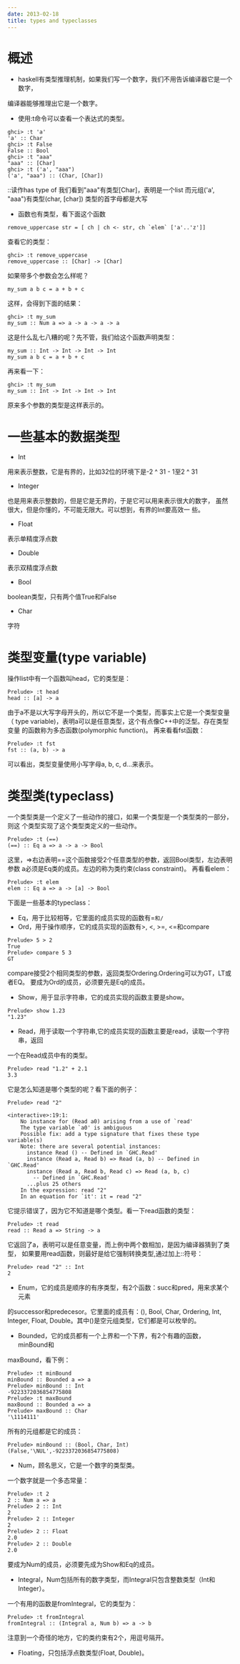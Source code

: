 ```yaml
---
date: 2013-02-18
title: types and typeclasses
---
```


概述
====

-   haskell有类型推理机制，如果我们写一个数字，我们不用告诉编译器它是一个数字，

编译器能够推理出它是一个数字。

-   使用:t命令可以查看一个表达式的类型。

``` {.haskell}
ghci> :t 'a'
'a' :: Char
ghci> :t False
False :: Bool
ghci> :t "aaa"
"aaa" :: [Char]
ghci> :t ('a', "aaa")
('a', "aaa") :: (Char, [Char])
```

::读作has type of 我们看到"aaa"有类型\[Char\]，表明是一个list
而元组('a', "aaa")有类型(char, \[char\]) 类型的首字母都是大写

-   函数也有类型，看下面这个函数

``` {.haskell}
remove_uppercase str = [ ch | ch <- str, ch `elem` ['a'..'z']]
```

查看它的类型：

``` {.haskell}
ghci> :t remove_uppercase
remove_uppercase :: [Char] -> [Char]
```

如果带多个参数会怎么样呢？

``` {.haskell}
my_sum a b c = a + b + c
```

这样，会得到下面的结果：

``` {.haskell}
ghci> :t my_sum
my_sum :: Num a => a -> a -> a -> a
```

这是什么乱七八糟的呢？先不管，我们给这个函数声明类型：

``` {.haskell}
my_sum :: Int -> Int -> Int -> Int
my_sum a b c = a + b + c
```

再来看一下：

``` {.haskell}
ghci> :t my_sum
my_sum :: Int -> Int -> Int -> Int
```

原来多个参数的类型是这样表示的。

一些基本的数据类型
==================

-   Int

用来表示整数，它是有界的，比如32位的环境下是-2 \^ 31 - 1至2 \^ 31

-   Integer

也是用来表示整数的，但是它是无界的，于是它可以用来表示很大的数字，
虽然很大，但是你懂的，不可能无限大。可以想到，有界的Int要高效一 些。

-   Float

表示单精度浮点数

-   Double

表示双精度浮点数

-   Bool

boolean类型，只有两个值True和False

-   Char

字符

类型变量(type variable)
=======================

操作list中有一个函数叫head，它的类型是：

``` {.haskell}
Prelude> :t head
head :: [a] -> a
```

由于a不是以大写字母开头的，所以它不是一个类型，而事实上它是一个类型变量（
type variable)，表明a可以是任意类型，这个有点像C++中的泛型。存在类型变量
的函数称为多态函数(polymorphic function)。 再来看看fst函数：

``` {.haskell}
Prelude> :t fst
fst :: (a, b) -> a
```

可以看出，类型变量使用小写字母a, b, c, d...来表示。

类型类(typeclass)
=================

一个类型类是一个定义了一些动作的接口，如果一个类型是一个类型类的一部分，则这
个类型实现了这个类型类定义的一些动作。

``` {.haskell}
Prelude> :t (==)
(==) :: Eq a => a -> a -> Bool
```

这里，=&gt;右边表明==这个函数接受2个任意类型的参数，返回Bool类型，左边表明参数
a必须是Eq类的成员。左边的称为类约束(class constraint)。 再看看elem：

``` {.haskell}
Prelude> :t elem
elem :: Eq a => a -> [a] -> Bool
```

下面是一些基本的typeclass：

-   Eq，用于比较相等，它里面的成员实现的函数有=`和/`
-   Ord，用于操作顺序，它的成员实现的函数有&gt;, &lt;, &gt;=,
    &lt;=和compare

``` {.haskell}
Prelude> 5 > 2
True
Prelude> compare 5 3
GT
```

compare接受2个相同类型的参数，返回类型Ordering.Ordering可以为GT，LT或者EQ。
要成为Ord的成员，必须要先是Eq的成员。

-   Show，用于显示字符串，它的成员实现的函数主要是show。

``` {.haskell}
Prelude> show 1.23
"1.23"
```

-   Read，用于读取一个字符串,它的成员实现的函数主要是read，读取一个字符串，返回

一个在Read成员中有的类型。

``` {.haskell}
Prelude> read "1.2" + 2.1
3.3
```

它是怎么知道是哪个类型的呢？看下面的例子：

``` {.haskell}
Prelude> read "2"

<interactive>:19:1:
    No instance for (Read a0) arising from a use of `read'
    The type variable `a0' is ambiguous
    Possible fix: add a type signature that fixes these type variable(s)
    Note: there are several potential instances:
      instance Read () -- Defined in `GHC.Read'
      instance (Read a, Read b) => Read (a, b) -- Defined in `GHC.Read'
      instance (Read a, Read b, Read c) => Read (a, b, c)
        -- Defined in `GHC.Read'
      ...plus 25 others
    In the expression: read "2"
    In an equation for `it': it = read "2"
```

它提示错误了，因为它不知道是哪个类型。看一下read函数的类型：

``` {.haskell}
Prelude> :t read
read :: Read a => String -> a
```

它返回了a，表明可以是任意变量，而上例中两个数相加，是因为编译器猜到了类型，
如果要用read函数，则最好是给它强制转换类型,通过加上::符号：

``` {.haskell}
Prelude> read "2" :: Int
2
```

-   Enum，它的成员是顺序的有序类型，有2个函数：succ和pred，用来求某个元素

的successor和predecesor。它里面的成员有：(), Bool, Char, Ordering, Int,
Integer, Float, Double。其中()是空元组类型，它们都是可以枚举的。

-   Bounded，它的成员都有一个上界和一个下界，有2个有趣的函数，minBound和

maxBound，看下例：

``` {.haskell}
Prelude> :t minBound 
minBound :: Bounded a => a
Prelude> minBound :: Int
-9223372036854775808
Prelude> :t maxBound
maxBound :: Bounded a => a
Prelude> maxBound :: Char
'\1114111'
```

所有的元组都是它的成员：

``` {.haskell}
Prelude> minBound :: (Bool, Char, Int)
(False,'\NUL',-9223372036854775808)
```

-   Num，顾名思义，它是一个数字的类型类。

一个数字就是一个多态常量：

``` {.haskell}
Prelude> :t 2
2 :: Num a => a
Prelude> 2 :: Int
2
Prelude> 2 :: Integer
2
Prelude> 2 :: Float
2.0
Prelude> 2 :: Double
2.0
```

要成为Num的成员，必须要先成为Show和Eq的成员。

-   Integral，Num包括所有的数字类型，而Integral只包含整数类型（Int和Integer）。

一个有用的函数是fromIntegral，它的类型为：

``` {.haskell}
Prelude> :t fromIntegral
fromIntegral :: (Integral a, Num b) => a -> b
```

注意到一个奇怪的地方，它的类约束有2个，用逗号隔开。

-   Floating，只包括浮点数类型(Float, Double)。

